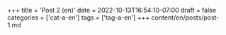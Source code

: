 +++
title = 'Post 2 (en)'
date = 2022-10-13T16:54:10-07:00
draft = false
categories = ['cat-a-en']
tags = ['tag-a-en']
+++
content/en/posts/post-1.md
